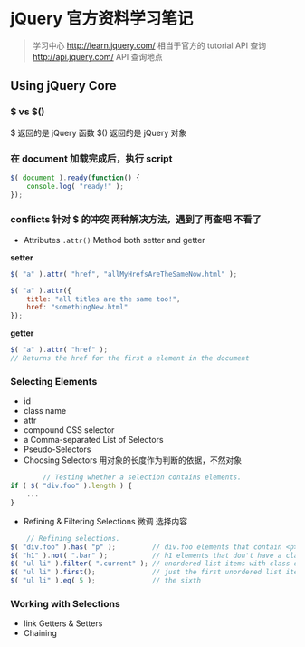 # jQuery 官方资料学习笔记

> 学习中心 <http://learn.jquery.com/> 相当于官方的 tutorial
> API 查询 <http://api.jquery.com/> API 查询地点


## Using jQuery Core

### $ vs $()
 $ 返回的是 jQuery 函数 $() 返回的是 jQuery 对象


### 在 document 加载完成后，执行 script
```javascript
$( document ).ready(function() {
    console.log( "ready!" );
});
```


### conflicts  针对 $ 的冲突  两种解决方法，遇到了再查吧 不看了
* Attributes `.attr()` Method   both setter and getter

**setter**

```javascript
$( "a" ).attr( "href", "allMyHrefsAreTheSameNow.html" );

$( "a" ).attr({
    title: "all titles are the same too!",
    href: "somethingNew.html"
});
```
**getter**

```javascript
$( "a" ).attr( "href" );
// Returns the href for the first a element in the document
```
### Selecting Elements

* id
* class name
* attr
* compound CSS selector
* a Comma-separated List of Selectors
* Pseudo-Selectors
* Choosing Selectors 用对象的长度作为判断的依据，不然对象
```javascript
        // Testing whether a selection contains elements.
if ( $( "div.foo" ).length ) {
    ...
}
```
* Refining & Filtering Selections  微调  选择内容

```javascript
    // Refining selections.
$( "div.foo" ).has( "p" );         // div.foo elements that contain <p> tags
$( "h1" ).not( ".bar" );           // h1 elements that don't have a class of bar
$( "ul li" ).filter( ".current" ); // unordered list items with class of current
$( "ul li" ).first();              // just the first unordered list item
$( "ul li" ).eq( 5 );              // the sixth
```
### Working with Selections
* link Getters & Setters
* Chaining